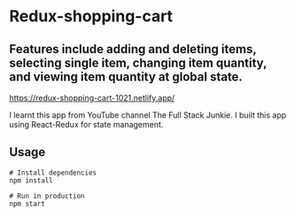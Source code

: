 # Redux-shopping-cart

## Features include adding and deleting items, selecting single item, changing item quantity, and viewing item quantity at global state.

https://redux-shopping-cart-1021.netlify.app/

I learnt this app from YouTube channel The Full Stack Junkie. 
I built this app using React-Redux for state management.

## Usage

```
# Install dependencies
npm install

# Run in production
npm start
```
